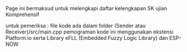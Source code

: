 Page ini bermaksud untuk melengkapi daftar kelengkapan SK ujian Komprehensif

untuk pemeriksa :
file kode ada dalam folder (Sender atau Receiver)/src/main.cpp
pemograman kode ini menggunakan ekstensi Platform.io serta Library eFLL (Embedded Fuzzy Logic Library) dan ESP-NOW
